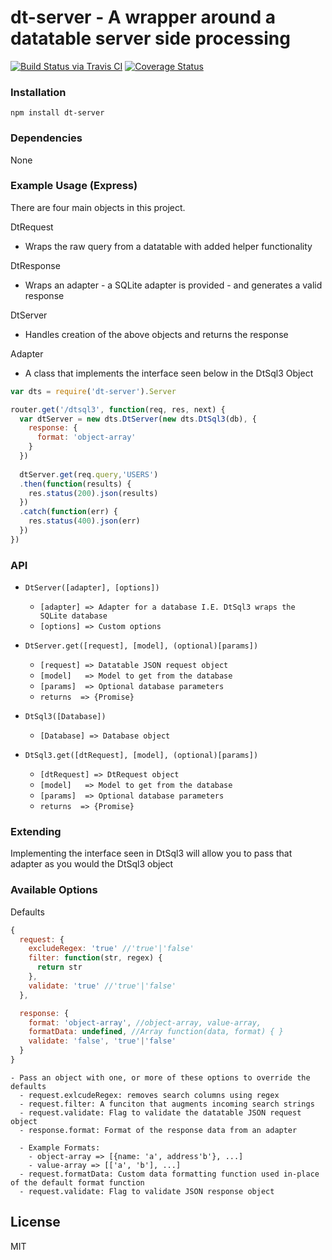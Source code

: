 dt-server -
A wrapper around a datatable server side processing
=======
[![Build Status via Travis CI](https://travis-ci.org/fekadeabdejene/dt-server.svg?branch=master)](https://travis-ci.org/fekadeabdejene/dt-server)
[![Coverage Status](https://coveralls.io/repos/github/fekadeabdejene/dt-server/badge.svg?branch=master)](https://coveralls.io/github/fekadeabdejene/dt-server?branch=master)
### Installation
```
npm install dt-server
```

### Dependencies
None


### Example Usage (Express)
There are four main objects in this project.

DtRequest  
  - Wraps the raw query from a datatable with added helper functionality

DtResponse 
  - Wraps an adapter - a SQLite adapter is provided - and generates a valid response

DtServer   
  - Handles creation of the above objects and returns the response

Adapter
  - A class that implements the interface seen below in the DtSql3 Object
  
```js
var dts = require('dt-server').Server

router.get('/dtsql3', function(req, res, next) {
  var dtServer = new dts.DtServer(new dts.DtSql3(db), {
    response: {
      format: 'object-array'
    }
  })
  
  dtServer.get(req.query,'USERS')
  .then(function(results) {
    res.status(200).json(results)
  })
  .catch(function(err) {
    res.status(400).json(err)
  })
})
```

### API

- `DtServer([adapter], [options])`
  * `[adapter] => Adapter for a database I.E. DtSql3 wraps the SQLite database`
  * `[options] => Custom options`

- `DtServer.get([request], [model], (optional)[params])`
  * `[request] => Datatable JSON request object`
  * `[model]   => Model to get from the database`
  * `[params]  => Optional database parameters`
  * `returns  => {Promise}`

- `DtSql3([Database])`
  * `[Database] => Database object`

- `DtSql3.get([dtRequest], [model], (optional)[params])`
  * `[dtRequest] => DtRequest object`
  * `[model]   => Model to get from the database`
  * `[params]  => Optional database parameters`
  * `returns  => {Promise}`

### Extending
Implementing the interface seen in DtSql3 will allow you to pass that adapter 
as you would the DtSql3 object

### Available Options
Defaults
```js
{
  request: {
    excludeRegex: 'true' //'true'|'false'
    filter: function(str, regex) { 
      return str
    },
    validate: 'true' //'true'|'false'
  },

  response: {
    format: 'object-array', //object-array, value-array,
    formatData: undefined, //Array function(data, format) { }
    validate: 'false', 'true'|'false'
  }
}
```
```
- Pass an object with one, or more of these options to override the defaults
  - request.exlcudeRegex: removes search columns using regex
  - request.filter: A funciton that augments incoming search strings
  - request.validate: Flag to validate the datatable JSON request object
  - response.format: Format of the response data from an adapter
  
  - Example Formats:
    - object-array => [{name: 'a', address'b'}, ...]
    - value-array => [['a', 'b'], ...]
  - request.formatData: Custom data formatting function used in-place of the default format function
  - request.validate: Flag to validate JSON response object
```
## License
MIT
